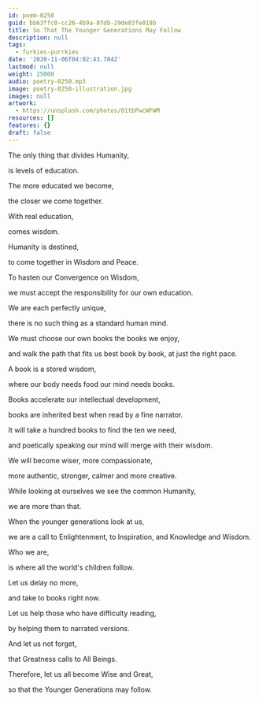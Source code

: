 ```yaml
---
id: poem-0250
guid: bb63ffc0-cc26-4b9a-8fdb-29de03fe018b
title: So That The Younger Generations May Follow
description: null
tags:
  - furkies-purrkies
date: '2020-11-06T04:02:43.784Z'
lastmod: null
weight: 25000
audio: poetry-0250.mp3
image: poetry-0250-illustration.jpg
images: null
artwork:
  - https://unsplash.com/photos/01tbPwcWFWM
resources: []
features: {}
draft: false
---
```


The only thing that divides Humanity,

is levels of education.

The more educated we become,

the closer we come together.

With real education,

comes wisdom.

Humanity is destined,

to come together in Wisdom and Peace.

To hasten our Convergence on Wisdom,

we must accept the responsibility for our own education.

We are each perfectly unique,

there is no such thing as a standard human mind.

We must choose our own books the books we enjoy,

and walk the path that fits us best book by book, at just the right pace.

A book is a stored wisdom,

where our body needs food our mind needs books.

Books accelerate our intellectual development,

books are inherited best when read by a fine narrator.

It will take a hundred books to find the ten we need,

and poetically speaking our mind will merge with their wisdom.

We will become wiser, more compassionate,

more authentic, stronger, calmer and more creative.

While looking at ourselves we see the common Humanity,

we are more than that.

When the younger generations look at us,

we are a call to Enlightenment, to Inspiration, and Knowledge and Wisdom.

Who we are,

is where all the world's children follow.

Let us delay no more,

and take to books right now.

Let us help those who have difficulty reading,

by helping them to narrated versions.

And let us not forget,

that Greatness calls to All Beings.

Therefore, let us all become Wise and Great,

so that the Younger Generations may follow.
